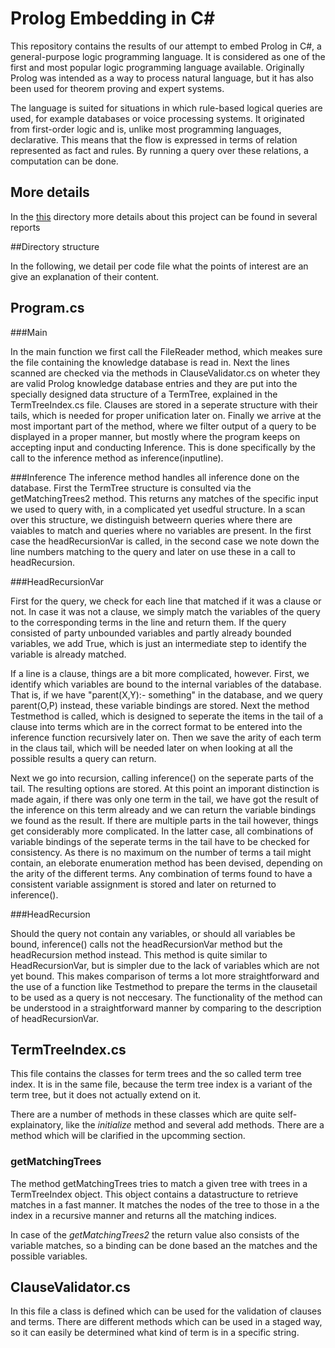 # Prolog Embedding in C&#35;

This repository contains the results of our attempt to embed Prolog in C#, a general-purpose logic programming language.
It is considered as one of the first and most popular logic programming language available.
Originally Prolog was intended as a way to process natural language, but it has also been used for theorem proving and expert systems.

The language is suited for situations in which rule-based logical queries are used, for example databases or voice processing systems.
It originated from first-order logic and is, unlike most programming languages, declarative.
This means that the flow is expressed in terms of relation represented as fact and rules.
By running a query over these relations, a computation can be done.

## More details
In the <a href="https://github.com/winandr/A8z2hZXB/tree/master/reports" target="_blank">this</a> directory more details about this project can be found in several reports

##Directory structure

In the following, we detail per code file what the points of interest are an give an explanation of their content. 

## Program.cs

###Main

In the main function we first call the FileReader method, which meakes sure the file containing the knowledge database is read in.
Next the lines scanned are checked via the methods in ClauseValidator.cs on wheter they are valid Prolog knowledge database entries and they are put into the specially designed data structure of a TermTree, explained in the TermTreeIndex.cs file.
Clauses are stored in a seperate structure with their tails, which is needed for proper unification later on.
Finally we arrive at the most important part of the method, where we filter output of a query to be displayed in a proper manner, but mostly where the program keeps on accepting input and conducting Inference. This is done specifically by the call to the inference method as inference(inputline).

###Inference
The inference method handles all inference done on the database. First the TermTree structure is consulted via the getMatchingTrees2 method. This returns any matches of the specific input we used to query with, in a complicated yet usedful structure. In a scan over this structure, we distinguish betweern queries where there are vaiables to match and queries where no variables are present. In the first case the headRecursionVar is called, in the second case we note down the line numbers matching to the query and later on use these in a call to headRecursion.

###HeadRecursionVar

First for the query, we check for each line that matched if it was a clause or not. In case it was not a clause, we simply match the variables of the query to the corresponding terms in the line and return them. If the query consisted of party unbounded variables and partly already bounded variables, we add True, which is just an intermediate step to identify the variable is already matched.

If a line is a clause, things are a bit more complicated, however. First, we identify which variables are bound to the internal variables of the database. That is, if we have "parent(X,Y):- something" in the database, and we query parent(O,P) instead, these variable bindings are stored. Next the method Testmethod is called, which is designed to seperate the items in the tail of a clause into terms which are in the correct format to be entered into the inference function recursively later on. Then we save the arity of each term in the claus tail, which will be needed later on when looking at all the possible results a query can return.

Next we go into recursion, calling inference() on the seperate parts of the tail. The resulting options are stored. At this point an imporant distinction is made again, if there was only one term in the tail, we have got the result of the inference on this term already and we can return the variable bindings we found as the result. If there are multiple parts in the tail however, things get considerably more complicated. In the latter case, all combinations of variable bindings of the seperate terms in the tail have to be checked for consistency. As there is no maximum on the number of terms a tail might contain, an eleborate enumeration method has been devised, depending on the arity of the different terms. Any combination of terms found to have a consistent variable assignment is stored and later on returned to inference().

###HeadRecursion

Should the query not contain any variables, or should all variables be bound, inference() calls not the headRecursionVar method but the headRecursion method instead. This method is quite similar to HeadRecursionVar, but is simpler due to the lack of variables which are not yet bound. This makes comparison of terms a lot more straightforward and the use of a function like Testmethod to prepare the terms in the clausetail to be used as a query is not neccesary. The functionality of the method can be understood in a straightforward manner by comparing to the description of headRecursionVar.

## TermTreeIndex.cs
This file contains the classes for term trees and the so called term tree index. It is in the same file, because the term tree index is a variant of the term tree, but it does not actually extend on it.

There are a number of methods in these classes which are quite self-explainatory, like the *initialize* method and several add methods. There are a method which will be clarified in the upcomming section.

### getMatchingTrees 
The method getMatchingTrees tries to match a given tree with trees in a TermTreeIndex object. This object contains a datastructure to retrieve matches in a fast manner. It matches the nodes of the tree to those in a the index in a recursive manner and returns all the matching indices.

In case of the *getMatchingTrees2* the return value also consists of the variable matches, so a binding can be done based an the matches and the possible variables.

## ClauseValidator.cs
In this file a class is defined which can be used for the validation of clauses and terms. There are different methods which can be used in a staged way, so it can easily be determined what kind of term is in a specific string.
